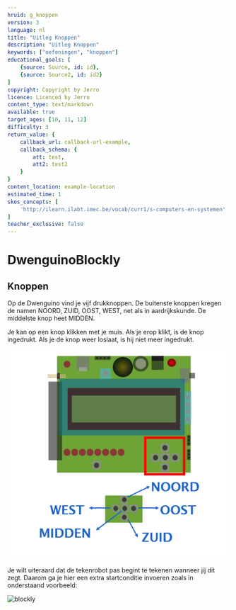 ```yaml
---
hruid: g_knoppen
version: 3
language: nl
title: "Uitleg Knoppen"
description: "Uitleg Knoppen"
keywords: ["oefeningen", "knoppen"]
educational_goals: [
    {source: Source, id: id}, 
    {source: Source2, id: id2}
]
copyright: Copyright by Jerro
licence: Licenced by Jerro
content_type: text/markdown
available: true
target_ages: [10, 11, 12]
difficulty: 3
return_value: {
    callback_url: callback-url-example,
    callback_schema: {
        att: test,
        att2: test2
    }
}
content_location: example-location
estimated_time: 1
skos_concepts: [
    'http://ilearn.ilabt.imec.be/vocab/curr1/s-computers-en-systemen'
]
teacher_exclusive: false
---
```

# DwenguinoBlockly
## Knoppen

Op de Dwenguino vind je vijf drukknoppen. De buitenste knoppen kregen de namen NOORD, ZUID, OOST, WEST, net als in aardrijkskunde. De middelste knop heet MIDDEN.

Je kan op een knop klikken met je muis. Als je erop klikt, is de knop ingedrukt. Als je de knop weer loslaat, is hij niet meer ingedrukt.  

![](embed/Knoppen.png "Voorbeeld Knoppen")

Je wilt uiteraard dat de tekenrobot pas begint te tekenen wanneer jij dit zegt. Daarom ga je hier een extra startconditie invoeren zoals in onderstaand voorbeeld:

![blockly](@learning-object/knoppen_m/nl/3)